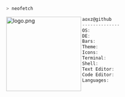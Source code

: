 ```zsh
> neofetch
```

<img align="left" src="https://github.com/appleman.png" alt="logo.png" width="200"/>

```csharp
aoxz@github
--------------
OS:
DE:  
Bars: 
Theme: 
Icons: 
Terminal: 
Shell: 
Text Editor:  
Code Editor: 
Languages:
```
